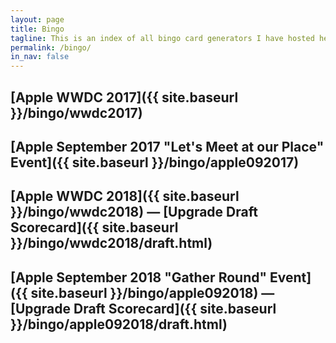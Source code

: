 ```yaml
---
layout: page
title: Bingo
tagline: This is an index of all bingo card generators I have hosted here.
permalink: /bingo/
in_nav: false
---
```



[Apple WWDC 2017]({{ site.baseurl }}/bingo/wwdc2017)
------------------------

[Apple September 2017 "Let's Meet at our Place" Event]({{ site.baseurl }}/bingo/apple092017)
------------------------

[Apple WWDC 2018]({{ site.baseurl }}/bingo/wwdc2018) — [Upgrade Draft Scorecard]({{ site.baseurl }}/bingo/wwdc2018/draft.html)
------------------------

[Apple September 2018 "Gather Round" Event]({{ site.baseurl }}/bingo/apple092018) — [Upgrade Draft Scorecard]({{ site.baseurl }}/bingo/apple092018/draft.html)
------------------------
